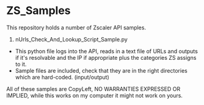 # ZS_Samples

This repository holds a number of Zscaler API samples.

1) nUrls_Check_And_Lookup_Script_Sample.py
 - This python file logs into the API, reads in a text file of URLs and outputs if it's resolvable and the IP if appropriate plus the categories ZS assigns to it.
 - Sample files are included, check that they are in the right directories which are hard-coded. (input/output)
 
 
All of these samples are CopyLeft, NO WARRANTIES EXPRESSED OR IMPLIED, while this works on my computer it might not work on yours.
